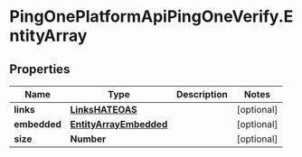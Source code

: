 # PingOnePlatformApiPingOneVerify.EntityArray

## Properties

Name | Type | Description | Notes
------------ | ------------- | ------------- | -------------
**links** | [**LinksHATEOAS**](LinksHATEOAS.md) |  | [optional] 
**embedded** | [**EntityArrayEmbedded**](EntityArrayEmbedded.md) |  | [optional] 
**size** | **Number** |  | [optional] 


